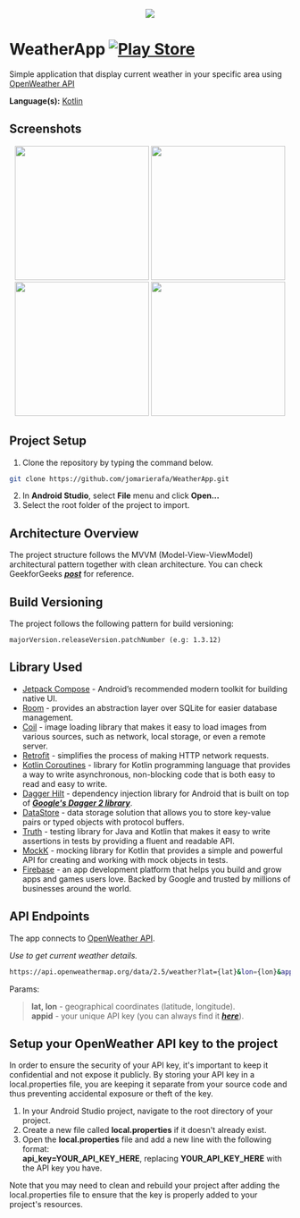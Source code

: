 <p align="center">
   <img src="https://user-images.githubusercontent.com/36613137/232260367-84fcb344-9384-448a-8afa-79eb2cbb3658.png" />
</p>

# WeatherApp [![Play Store](https://img.shields.io/badge/Google_Play-414141?style=for-the-badge&logo=google-play&logoColor=white)](https://play.google.com/store/apps/details?id=com.jvrcoding.weatherapp)
Simple application that display current weather in your specific area using [OpenWeather API](https://openweathermap.org/api)

**Language(s):** [Kotlin](https://developer.android.com/kotlin)

## Screenshots
<p align="center">
<img src="https://user-images.githubusercontent.com/36613137/232260479-548b4a8f-095f-4031-aa77-e10146a9af0b.jpg" width="240"> <img src="https://user-images.githubusercontent.com/36613137/232260444-e41503eb-7026-49ad-a8b1-5bf62fb781b1.jpg" width="240"> <img src="https://user-images.githubusercontent.com/36613137/232260509-3c197969-3847-4e51-88af-bfc6622b5565.jpg" width="240"> <img src="https://user-images.githubusercontent.com/36613137/232260514-5382cc4d-0910-402e-89e4-635d79faedcb.jpg" width="240">
</p>

## Project Setup
1. Clone the repository by typing the command below.
```bash
git clone https://github.com/jomarierafa/WeatherApp.git
```
2. In **Android Studio**, select **File** menu and click **Open...**
3. Select the root folder of the project to import.

## Architecture Overview
The project structure follows the MVVM (Model-View-ViewModel) architectural pattern together with clean architecture. You can check GeekforGeeks ***[post](https://www.geeksforgeeks.org/what-is-clean-architecture-in-android)*** for reference.

## Build Versioning
The project follows the following pattern for build versioning:

    majorVersion.releaseVersion.patchNumber (e.g: 1.3.12)

## Library Used
- [Jetpack Compose](https://developer.android.com/jetpack/compose) - Android’s recommended modern toolkit for building native UI.
- [Room](https://developer.android.com/jetpack/androidx/releases/room) - provides an abstraction layer over SQLite for easier database management.
- [Coil](https://github.com/coil-kt/coil) - image loading library that makes it easy to load images from various sources, such as network, local storage, or even a remote server.
- [Retrofit](https://square.github.io/retrofit/) - simplifies the process of making HTTP network requests.
- [Kotlin Coroutines](https://developer.android.com/kotlin/coroutines) - library for Kotlin programming language that provides a way to write asynchronous, non-blocking code that is both easy to read and easy to write.
- [Dagger Hilt](https://developer.android.com/training/dependency-injection/hilt-android) - dependency injection library for Android that is built on top of ***[Google's Dagger 2 library](https://developer.android.com/training/dependency-injection/dagger-android)***.
- [DataStore](https://github.com/VMadalin/easypermissions-ktx) - data storage solution that allows you to store key-value pairs or typed objects with protocol buffers.
- [Truth](https://github.com/google/truth) -  testing library for Java and Kotlin that makes it easy to write assertions in tests by providing a fluent and readable API.
- [MockK](https://mockk.io/) - mocking library for Kotlin that provides a simple and powerful API for creating and working with mock objects in tests.
- [Firebase](https://firebase.google.com) - an app development platform that helps you build and grow apps and games users love. Backed by Google and trusted by millions of businesses around the world.

## API Endpoints
The app connects to [OpenWeather API](https://openweathermap.org/api).

*Use to get current weather details.*
```bash
https://api.openweathermap.org/data/2.5/weather?lat={lat}&lon={lon}&appid={API key}}
``` 
Params:
   > **lat, lon** - geographical coordinates (latitude, longitude). <br>
   > **appid** - your unique API key (you can always find it ***[here](https://home.openweathermap.org/api_keys)***).

## Setup your OpenWeather API key to the project
In order to ensure the security of your API key, it's important to keep it confidential and not expose it publicly. By storing your API key in a local.properties file, you are keeping it separate from your source code and thus preventing accidental exposure or theft of the key.

1. In your Android Studio project, navigate to the root directory of your project.
2. Create a new file called **local.properties** if it doesn't already exist.
3. Open the **local.properties** file and add a new line with the following format: <br>
**api_key=YOUR_API_KEY_HERE**, replacing **YOUR_API_KEY_HERE** with the API key you have.

Note that you may need to clean and rebuild your project after adding the local.properties file to ensure that the key is properly added to your project's resources.
